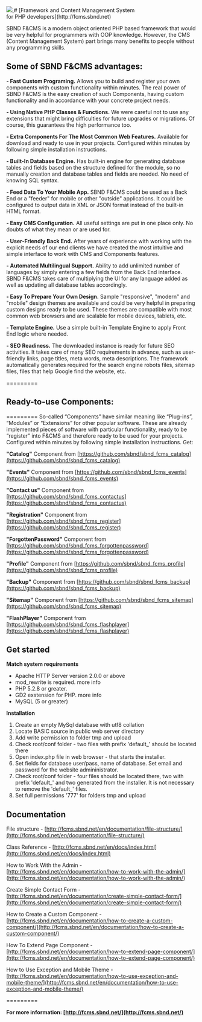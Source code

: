 <a href="http://fcms.sbnd.net">
  <img src="http://fcms.sbnd.net/upload/logo.png">
</a>
# [Framework and Content Management System <br />for PHP developers](http://fcms.sbnd.net) 


SBND F&CMS is a modern object oriented PHP based framework that would be very helpful for programmers with OOP knowledge. However, the CMS (Content Management System) part brings many benefits to people without any programming skills.


## Some of SBND F&CMS advantages:

**- Fast Custom Programing.**
Allows you to build and register your own components with custom functionality within minutes.
The real power of SBND F&CMS is the easy creation of such Components, having custom functionality and in accordance with your concrete project needs. 

**- Using Native PHP Classes & Functions.**
We were careful not to use any extensions that might bring difficulties for future upgrades or migrations. Of course, this guarantees the high performance too.

**- Extra Components For The Most Common Web Features.**
Available for download and ready to use in your projects. Configured within minutes by following simple installation instructions.

**- Built-In Database Engine.**
Has built-in engine for generating database tables and fields based on the structure defined for the module, so no manually creation and database tables and fields are needed. No need of knowing SQL syntax.

**- Feed Data To Your Mobile App.**
SBND F&CMS could be used as a Back End or a "feeder" for mobile or other "outside" applications. It could be configured to output data in XML or JSON format instead of the built-in HTML format.

**- Easy CMS Configuration.**
All useful settings are put in one place only. No doubts of what they mean or are used for.

**- User-Friendly Back End.**
After years of experience with working with the explicit needs of our end clients we have created the most intuitive and simple interface to work with CMS and Components features. 

**- Automated Multilingual Support.**
Ability to add unlimited number of languages by simply entering a few fields from the Back End interface. SBND F&CMS takes care of multiplying the UI for any language added as well as updating all database tables accordingly.

**- Easy To Prepare Your Own Design.**
Sample "responsive", "modern" and "mobile" design themes are available and could be very helpful in preparing custom designs ready to be used. These themes are compatible with most common web browsers and are scalable for mobile devices, tablets, etc.

**- Template Engine.**
Use a simple built-in Template Engine to apply Front End logic where needed.

**- SEO Readiness.**
The downloaded instance is ready for future SEO activities. It takes care of many SEO requirements in advance, such as user-friendly links, page titles, meta words, meta descriptions. The framework automatically generates required for the search engine robots files, sitemap files, files that help Google find the website, etc.


=========

## Ready-to-use Components:


=========
So-called “Components” have similar meaning like “Plug-ins”, “Modules” or “Extensions” for other popular software. These are already implemented pieces of software with particular functionality, ready to be “register” into F&CMS and therefore ready to be used for your projects. Configured within minutes by following simple installation instructions.
Get:

**"Catalog"** Component from [https://github.com/sbnd/sbnd_fcms_catalog](https://github.com/sbnd/sbnd_fcms_catalog)

**"Events"** Component from [https://github.com/sbnd/sbnd_fcms_events](https://github.com/sbnd/sbnd_fcms_events)

**"Contact us"** Component from [https://github.com/sbnd/sbnd_fcms_contactus](https://github.com/sbnd/sbnd_fcms_contactus)

**"Registration"** Component from [https://github.com/sbnd/sbnd_fcms_register](https://github.com/sbnd/sbnd_fcms_register)

**"ForgottenPassword"** Component from [https://github.com/sbnd/sbnd_fcms_forgottenpassword](https://github.com/sbnd/sbnd_fcms_forgottenpassword)

**"Profile"** Component from [https://github.com/sbnd/sbnd_fcms_profile](https://github.com/sbnd/sbnd_fcms_profile)

**"Backup"** Component from [https://github.com/sbnd/sbnd_fcms_backup](https://github.com/sbnd/sbnd_fcms_backup)

**"Sitemap"** Component from [https://github.com/sbnd/sbnd_fcms_sitemap](https://github.com/sbnd/sbnd_fcms_sitemap)

**"FlashPlayer"** Component from [https://github.com/sbnd/sbnd_fcms_flashplayer](https://github.com/sbnd/sbnd_fcms_flashplayer)


## Get started
 
**Match system requirements**

- Apache HTTP Server version 2.0.0 or above
- mod_rewrite is required. more info
- PHP 5.2.8 or greater. 
- GD2 exstension for PHP. more info
- MySQL (5 or greater)

**Installation**

1. Create an empty MySql database with utf8 collation
2. Locate BASIC source in public web server directory
3. Add write permission to folder tmp and upload
4. Check root/conf folder - two files with prefix 'default_' should be located there
5. Open index.php file in web browser - that starts the installer.
6. Set fields for database user/pass, name of database. Set email and password for the website admininistrator.
7. Check root/conf folder - four files should be located there, two with prefix 'default_' and two generated from the installer. It is not necessary to remove the 'default_' files.
8. Set full permissions '777' for folders tmp and upload


## Documentation

File structure - [http://fcms.sbnd.net/en/documentation/file-structure/](http://fcms.sbnd.net/en/documentation/file-structure/)

Class Reference - [http://fcms.sbnd.net/en/docs/index.html](http://fcms.sbnd.net/en/docs/index.html)

How to Work With the Admin - [http://fcms.sbnd.net/en/documentation/how-to-work-with-the-admin/]
(http://fcms.sbnd.net/en/documentation/how-to-work-with-the-admin/)

Create Simple Contact Form - [http://fcms.sbnd.net/en/documentation/create-simple-contact-form/](http://fcms.sbnd.net/en/documentation/create-simple-contact-form/)

How to Create a Custom Component - [http://fcms.sbnd.net/en/documentation/how-to-create-a-custom-component/](http://fcms.sbnd.net/en/documentation/how-to-create-a-custom-component/)

How To Extend Page Component - [http://fcms.sbnd.net/en/documentation/how-to-extend-page-component/](http://fcms.sbnd.net/en/documentation/how-to-extend-page-component/)

How to Use Exception and Mobile Theme - [http://fcms.sbnd.net/en/documentation/how-to-use-exception-and-mobile-theme/](http://fcms.sbnd.net/en/documentation/how-to-use-exception-and-mobile-theme/)

=========


**For more information: [http://fcms.sbnd.net/](http://fcms.sbnd.net/)**
